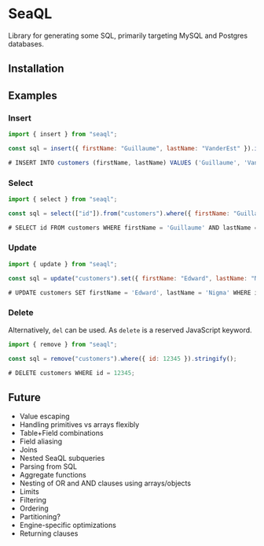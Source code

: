 # SeaQL

Library for generating some SQL, primarily targeting MySQL and Postgres databases.

## Installation

## Examples

### Insert

```js
import { insert } from "seaql";

const sql = insert({ firstName: "Guillaume", lastName: "VanderEst" }).into("customers").stringify();

# INSERT INTO customers (firstName, lastName) VALUES ('Guillaume', 'VanderEst');
```

### Select

```js
import { select } from "seaql";

const sql = select(["id"]).from("customers").where({ firstName: "Guillaume", lastName: "VanderEst" }).stringify();

# SELECT id FROM customers WHERE firstName = 'Guillaume' AND lastName = 'VanderEst';
```

### Update

```js
import { update } from "seaql";

const sql = update("customers").set({ firstName: "Edward", lastName: "Nigma" }).where({ id: 12345 }).stringify();

# UPDATE customers SET firstName = 'Edward', lastName = 'Nigma' WHERE id = 12345;
```

### Delete

Alternatively, `del` can be used.  As `delete` is a reserved JavaScript keyword.

```js
import { remove } from "seaql";

const sql = remove("customers").where({ id: 12345 }).stringify();

# DELETE customers WHERE id = 12345;
```


## Future
* Value escaping
* Handling primitives vs arrays flexibly
* Table+Field combinations
* Field aliasing
* Joins
* Nested SeaQL subqueries
* Parsing from SQL
* Aggregate functions
* Nesting of OR and AND clauses using arrays/objects
* Limits
* Filtering
* Ordering
* Partitioning?
* Engine-specific optimizations
* Returning clauses
